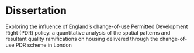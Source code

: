 # Dissertation
Exploring the influence of England’s change-of-use Permitted Development Right (PDR) policy: a quantitative analysis of the spatial patterns and resultant quality ramifications on housing delivered through the change-of-use PDR scheme in London
